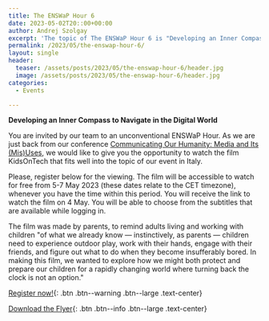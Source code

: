```yaml
---
title: The ENSWaP Hour 6
date: 2023-05-02T20::00+00:00
author: Andrej Szolgay
excerpt: 'The topic of The ENSWaP Hour 6 is "Developing an Inner Compass to Navigate in the Digital World". Register now!'
permalink: /2023/05/the-enswap-hour-6/
layout: single
header:
  teaser: /assets/posts/2023/05/the-enswap-hour-6/header.jpg
  image: /assets/posts/2023/05/the-enswap-hour-6/header.jpg
categories:
  - Events

---
```


**Developing an Inner Compass to Navigate in the Digital World**

You are invited by our team to an unconventional ENSWaP Hour. As we are just back from our conference [Communicating Our Humanity: Media and Its (Mis)Uses](https://enswap.org/2023/03/communicating-our-humanity-hermmes-conference/), we would like to give you the opportunity to watch the film KidsOnTech that fits well into the topic of our event in Italy.

Please, register below for the viewing. The film will be accessible to watch for free from 5-7 May 2023 (these dates relate to the CET timezone), whenever you have the time within this period. You will receive the link to watch the film on 4 May. You will be able to choose from the subtitles that are available while logging in.

The film was made by parents, to remind adults living and working with children "of what we already know — instinctively, as parents — children need to experience outdoor play, work with their hands, engage with their friends, and figure out what to do when they become insufferably bored. In making this film, we wanted to explore how we might both protect and prepare our children for a rapidly changing world where turning back the clock is not an option."

[Register now!](http://tiny.cc/ENSWaPhour6){: .btn .btn--warning .btn--large .text-center}

[Download the Flyer](/assets/posts/2023/05/the-enswap-hour-6/The_ENSWaP_Hour_6_Flyer.pdf){: .btn .btn--info .btn--large .text-center}
